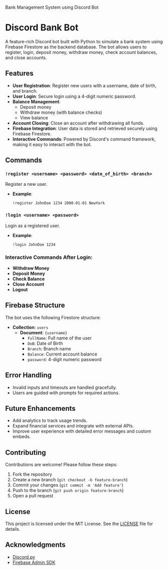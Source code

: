 Bank Management System using Discord Bot
# Discord Bank Bot

A feature-rich Discord bot built with Python to simulate a bank system using Firebase Firestore as the backend database. The bot allows users to register, login, deposit money, withdraw money, check account balances, and close accounts.

## Features

- **User Registration**: Register new users with a username, date of birth, and branch.
- **User Login**: Secure login using a 4-digit numeric password.
- **Balance Management**:
  - Deposit money
  - Withdraw money (with balance checks)
  - View balance
- **Account Closing**: Close an account after withdrawing all funds.
- **Firebase Integration**: User data is stored and retrieved securely using Firebase Firestore.
- **Interactive Commands**: Powered by Discord's command framework, making it easy to interact with the bot.

## Commands

### `!register <username> <password> <date_of_birth> <branch>`
Register a new user.
- **Example**:
  ```
  !register JohnDoe 1234 2000-01-01 NewYork
  ```

### `!login <username> <password>`
Login as a registered user.
- **Example**:
  ```
  !login JohnDoe 1234
  ```

### Interactive Commands After Login:
- **Withdraw Money**
- **Deposit Money**
- **Check Balance**
- **Close Account**
- **Logout**

## Firebase Structure
The bot uses the following Firestore structure:
- **Collection**: `users`
  - **Document**: `{username}`
    - `FullName`: Full name of the user
    - `DoB`: Date of Birth
    - `Branch`: Branch name
    - `Balance`: Current account balance
    - `password`: 4-digit numeric password

## Error Handling
- Invalid inputs and timeouts are handled gracefully.
- Users are guided with prompts for required actions.

## Future Enhancements
- Add analytics to track usage trends.
- Expand financial services and integrate with external APIs.
- Improve user experience with detailed error messages and custom embeds.

## Contributing
Contributions are welcome! Please follow these steps:
1. Fork the repository
2. Create a new branch (`git checkout -b feature-branch`)
3. Commit your changes (`git commit -m 'Add feature'`)
4. Push to the branch (`git push origin feature-branch`)
5. Open a pull request

## License
This project is licensed under the MIT License. See the [LICENSE](LICENSE) file for details.

## Acknowledgments
- [Discord.py](https://discordpy.readthedocs.io/)
- [Firebase Admin SDK](https://firebase.google.com/docs/admin/)
